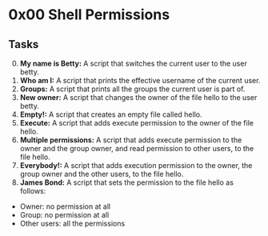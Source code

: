 # 0x00 Shell Permissions
## Tasks
0. **My name is Betty:** A script that switches the current user to the user betty.
1. **Who am I:** A script that prints the effective username of the current user.
2. **Groups:** A script that prints all the groups the current user is part of.
3. **New owner:** A script that changes the owner of the file hello to the user betty.
4. **Empty!:** A script that creates an empty file called hello.
5. **Execute:** A script that adds execute permission to the owner of the file hello.
6. **Multiple permissions:** A script that adds execute permission to the owner and the group owner, and read permission to other users, to the file hello.
7. **Everybody!:** A script that adds execution permission to the owner, the group owner and the other users, to the file hello.
8. **James Bond:** A script that sets the permission to the file hello as follows:
* Owner: no permission at all
* Group: no permission at all
* Other users: all the permissions
